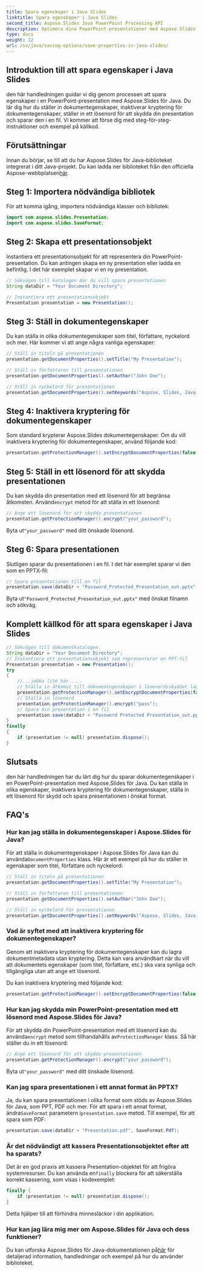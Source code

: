 ```yaml
---
title: Spara egenskaper i Java Slides
linktitle: Spara egenskaper i Java Slides
second_title: Aspose.Slides Java PowerPoint Processing API
description: Optimera dina PowerPoint-presentationer med Aspose.Slides för Java. Lär dig att ställa in egenskaper, inaktivera kryptering, lägga till lösenordsskydd och spara enkelt.
type: docs
weight: 12
url: /sv/java/saving-options/save-properties-in-java-slides/
---
```


## Introduktion till att spara egenskaper i Java Slides

den här handledningen guidar vi dig genom processen att spara egenskaper i en PowerPoint-presentation med Aspose.Slides för Java. Du lär dig hur du ställer in dokumentegenskaper, inaktiverar kryptering för dokumentegenskaper, ställer in ett lösenord för att skydda din presentation och sparar den i en fil. Vi kommer att förse dig med steg-för-steg-instruktioner och exempel på källkod.

## Förutsättningar

 Innan du börjar, se till att du har Aspose.Slides för Java-biblioteket integrerat i ditt Java-projekt. Du kan ladda ner biblioteket från den officiella Aspose-webbplatsen[här](https://downloads.aspose.com/slides/java).

## Steg 1: Importera nödvändiga bibliotek

För att komma igång, importera nödvändiga klasser och bibliotek:

```java
import com.aspose.slides.Presentation;
import com.aspose.slides.SaveFormat;
```

## Steg 2: Skapa ett presentationsobjekt

Instantiera ett presentationsobjekt för att representera din PowerPoint-presentation. Du kan antingen skapa en ny presentation eller ladda en befintlig. I det här exemplet skapar vi en ny presentation.

```java
// Sökvägen till katalogen där du vill spara presentationen
String dataDir = "Your Document Directory";

// Instantiera ett presentationsobjekt
Presentation presentation = new Presentation();
```

## Steg 3: Ställ in dokumentegenskaper

Du kan ställa in olika dokumentegenskaper som titel, författare, nyckelord och mer. Här kommer vi att ange några vanliga egenskaper:

```java
// Ställ in titeln på presentationen
presentation.getDocumentProperties().setTitle("My Presentation");

// Ställ in författaren till presentationen
presentation.getDocumentProperties().setAuthor("John Doe");

// Ställ in nyckelord för presentationen
presentation.getDocumentProperties().setKeywords("Aspose, Slides, Java, Tutorial");
```

## Steg 4: Inaktivera kryptering för dokumentegenskaper

Som standard krypterar Aspose.Slides dokumentegenskaper. Om du vill inaktivera kryptering för dokumentegenskaper, använd följande kod:

```java
presentation.getProtectionManager().setEncryptDocumentProperties(false);
```

## Steg 5: Ställ in ett lösenord för att skydda presentationen

 Du kan skydda din presentation med ett lösenord för att begränsa åtkomsten. Använd`encrypt` metod för att ställa in ett lösenord:

```java
// Ange ett lösenord för att skydda presentationen
presentation.getProtectionManager().encrypt("your_password");
```

 Byta ut`"your_password"` med ditt önskade lösenord.

## Steg 6: Spara presentationen

Slutligen sparar du presentationen i en fil. I det här exemplet sparar vi den som en PPTX-fil:

```java
// Spara presentationen till en fil
presentation.save(dataDir + "Password_Protected_Presentation_out.pptx", SaveFormat.Pptx);
```

 Byta ut`"Password_Protected_Presentation_out.pptx"` med önskat filnamn och sökväg.

## Komplett källkod för att spara egenskaper i Java Slides

```java
// Sökvägen till dokumentkatalogen.
String dataDir = "Your Document Directory";
// Instantiera ett presentationsobjekt som representerar en PPT-fil
Presentation presentation = new Presentation();
try
{
	//...jobba lite här.....
	// Ställa in åtkomst till dokumentegenskaper i lösenordsskyddat läge
	presentation.getProtectionManager().setEncryptDocumentProperties(false);
	// Ställa in lösenord
	presentation.getProtectionManager().encrypt("pass");
	// Spara din presentation i en fil
	presentation.save(dataDir + "Password Protected Presentation_out.pptx", SaveFormat.Pptx);
}
finally
{
	if (presentation != null) presentation.dispose();
}
```

## Slutsats

den här handledningen har du lärt dig hur du sparar dokumentegenskaper i en PowerPoint-presentation med Aspose.Slides för Java. Du kan ställa in olika egenskaper, inaktivera kryptering för dokumentegenskaper, ställa in ett lösenord för skydd och spara presentationen i önskat format.

## FAQ's

### Hur kan jag ställa in dokumentegenskaper i Aspose.Slides för Java?

 För att ställa in dokumentegenskaper i Aspose.Slides för Java kan du använda`DocumentProperties` klass. Här är ett exempel på hur du ställer in egenskaper som titel, författare och nyckelord:

```java
// Ställ in titeln på presentationen
presentation.getDocumentProperties().setTitle("My Presentation");

// Ställ in författaren till presentationen
presentation.getDocumentProperties().setAuthor("John Doe");

// Ställ in nyckelord för presentationen
presentation.getDocumentProperties().setKeywords("Aspose, Slides, Java, Tutorial");
```

### Vad är syftet med att inaktivera kryptering för dokumentegenskaper?

Genom att inaktivera kryptering för dokumentegenskaper kan du lagra dokumentmetadata utan kryptering. Detta kan vara användbart när du vill att dokumentets egenskaper (som titel, författare, etc.) ska vara synliga och tillgängliga utan att ange ett lösenord.

Du kan inaktivera kryptering med följande kod:

```java
presentation.getProtectionManager().setEncryptDocumentProperties(false);
```

### Hur kan jag skydda min PowerPoint-presentation med ett lösenord med Aspose.Slides för Java?

För att skydda din PowerPoint-presentation med ett lösenord kan du använda`encrypt` metod som tillhandahålls av`ProtectionManager` klass. Så här ställer du in ett lösenord:

```java
// Ange ett lösenord för att skydda presentationen
presentation.getProtectionManager().encrypt("your_password");
```

 Byta ut`"your_password"` med ditt önskade lösenord.

### Kan jag spara presentationen i ett annat format än PPTX?

 Ja, du kan spara presentationen i olika format som stöds av Aspose.Slides för Java, som PPT, PDF och mer. För att spara i ett annat format, ändra`SaveFormat` parametern i`presentation.save` metod. Till exempel, för att spara som PDF:

```java
presentation.save(dataDir + "Presentation.pdf", SaveFormat.Pdf);
```

### Är det nödvändigt att kassera Presentationsobjektet efter att ha sparats?

 Det är en god praxis att kassera Presentation-objektet för att frigöra systemresurser. Du kan använda en`finally` blockera för att säkerställa korrekt kassering, som visas i kodexemplet:

```java
finally {
    if (presentation != null) presentation.dispose();
}
```

Detta hjälper till att förhindra minnesläckor i din applikation.

### Hur kan jag lära mig mer om Aspose.Slides för Java och dess funktioner?

 Du kan utforska Aspose.Slides för Java-dokumentationen på[här](https://docs.aspose.com/slides/java/) för detaljerad information, handledningar och exempel på hur du använder biblioteket.